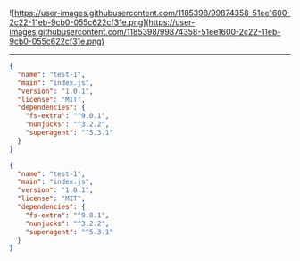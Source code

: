 ![https://user-images.githubusercontent.com/1185398/99874358-51ee1600-2c22-11eb-9cb0-055c622cf31e.png](https://user-images.githubusercontent.com/1185398/99874358-51ee1600-2c22-11eb-9cb0-055c622cf31e.png)

---

```json
{
  "name": "test-1",
  "main": "index.js",
  "version": "1.0.1",
  "license": "MIT",
  "dependencies": {
    "fs-extra": "^9.0.1",
    "nunjucks": "^3.2.2",
    "superagent": "^5.3.1"
  }
}
```

```json
{
  "name": "test-1",
  "main": "index.js",
  "version": "1.0.1",
  "license": "MIT",
  "dependencies": {
    "fs-extra": "^9.0.1",
    "nunjucks": "^3.2.2",
    "superagent": "^5.3.1"
  }
}
```
